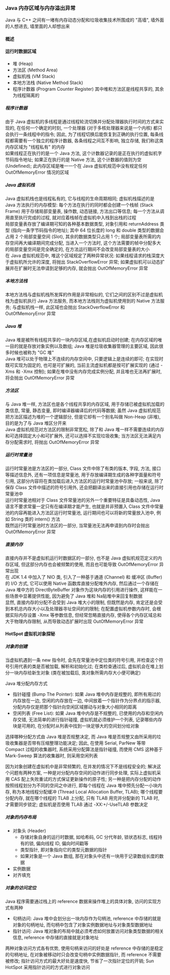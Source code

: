 ### Java 内存区域与内存溢出异常
Java 与 C++ 之间有一堵有内存动态分配和垃圾收集技术所围成的 "高墙", 墙外面的人想进去, 墙里面的人却想出来

#### 概述

#### 运行时数据区域
- 堆 (Heap)
- 方法区 (Method Area)
- 虚拟机栈 (VM Stack)
- 本地方法栈 (Native Method Stack)
- 程序计数器 (Program Counter Register)
其中堆和方法区是线程共享的, 其余为线程隔离的

##### 程序计数器
由于 Java 虚拟机的多线程是通过线程轮流切换并分配处理器执行时间的方式来实现的, 在任何一个确定的时刻, 一个处理器 (对于多核处理器来说是一个内核) 都只会执行一条线程中的指令; 因此, 为了线程切换后能恢复到正确的执行位置, 每条线程都需要有一个独立的程序计数器, 各条线程之间互不影响, 独立存储, 我们称这类内存区域为 "线程私有" 的内存  
如果线程正在执行的是一个 Java 方法, 这个计数器记录的是正在执行的虚拟机字节码指令地址; 如果正在执行的是 Native 方法, 这个计数器的值则为空 (Undefined); 此内存区域是唯一一个在 Java 虚拟机规范中没有规定任何 OutOfMemoryError 情况的区域
##### Java 虚拟机栈
Java 虚拟机栈也是线程私有的, 它与线程的生命周期相同; 虚拟机栈描述的是 Java 方法执行的内存模型: 每个方法在执行的同时都会创建一个栈帧 (Stack Frame) 用于存储局部变量表, 操作数, 动态链接, 方法出口等信息; 每一个方法从调用直至执行完成的过程, 就对应着栈帧在虚拟机中入栈到出栈的过程  
局部变量表存放了编译期可知的各种基本数据类型, 对象引用和 returnAddress 类型 (指向一条字节码指令的地址); 其中 64 位长度的 long 和 double 类型的数据会占用 2 个局部变量空间 (Slot), 其余的数据类型只占用 1 个; 局部变量表所需的内存空间再大编译期间完成分配, 当进入一个方法时, 这个方法需要的帧中分配多大的局部变量空间是完全确定的, 在方法运行期间不会改变局部变量表的大小  
在 Java 虚拟机规范中, 堆这个区域规定了两种异常状况: 如果线程请求的栈深度大于虚拟机所允许的深度, 将抛出 StackOverflowError 异常; 如果虚拟机可以动态扩展并在扩展时无法申请到足够的内存, 就会抛出 OutOfMemoryError 异常
##### 本地方法栈
本地方法栈与虚拟机栈所发挥的作用是非常相似的, 它们之间的区别不过是虚拟机栈为虚拟机执行 Java 方法服务, 而本地方法栈则为虚拟机使用到的 Native 方法服务; 与虚拟机栈一样, 此区域也会抛出 StackOverflowError 和 OutOfMemoryError 异常
##### Java 堆
Java 堆是被所有线程共享的一块内存区域,在虚拟机启动时创建; 在内存区域的唯一目的就是存放对象实例以及数组; Java 堆是垃圾收集器管理的主要区域, 因此很多时候也被称为 "GC 堆"  
Java 堆可以处于物理上不连续的内存空间中, 只要逻辑上是连续的即可; 在实现时既可实现为固定的, 也可是可扩展的, 当前主流虚拟机都是按可扩展实现的 (通过 -Xms 和 -Xmx 控制); 如果在堆中没有内存完成实例分配, 并且堆也无法再扩展时, 将会抛出 OutOfMemoryError 异常
##### 方法区
与 Java 堆一样, 方法区也是各个线程共享的内存区域, 用于存储已被虚拟机加载的类信息, 常量, 静态变量, 即时编译器编译后的代码等数据; 虽然 Java 虚拟机规范把方法区描述为堆的一个逻辑部分, 但是它却有一个别名叫做 Non-Heap (非堆), 目的是为了与 Java 堆区分开来  
Java 虚拟机规范对方法区的限制非常宽松, 除了和 Java 堆一样不需要连续的内存和可选择固定大小和可扩展外, 还可以选择不实现垃圾收集; 当方法区无法满足内存分配需求时, 将抛出 OutOfMemoryError 异常
##### 运行时常量池
运行时常量池是方法区的一部分, Class 文件中除了有类的版本, 字段, 方法, 接口等描述信息外, 还有一项信息是常量池, 用于存放编译期生成的各种字面量和符号引用, 这部分内容将在类加载后进入方法区的运行时常量池中存放; 一般来说, 除了保存 Class 文件中描述的符号引用外, 还会把翻译出来的直接引用也存储在运行时常量池中  
运行时常量池相对于 Class 文件常量池的另外一个重要特征是具备动态性, Java 语言不要求常量一定只有在编译期才能产生, 也就是并非预置入 Class 文件中常量池的内容再能进入方法区运行时常量池, 运行期间也可以将新的常量放入池中, 例如 String 类的 intern() 方法  
既然运行时常量池时方法区的一部分, 当常量池无法再申请到内存时会抛出 OutOfMemoryError 异常
##### 直接内存
直接内存并不是虚拟机运行时数据区的一部分, 也不是 Java 虚拟机规范定义的内存区域, 但这部分内存也会被频繁的使用, 而且也可能导致 OutOfMemoryError 异常出现  
在 JDK 1.4 中加入了 NIO 类, 引入了一种基于通道 (Channel) 和 缓冲区 (Buffer) 的 I/O 方式, 它可以使用 Native 函数库直接分配堆外内存, 然后通过一个存储在 Java 堆中方的 DirectByteBuffer 对象作为这块内存的引用进行操作, 这样能在一些场景中显著提供性能, 因为避免了 Java 堆和 Na贴堆中来回复制数据  
显然, 直接内存的分配不会受到 Java 堆大小的限制, 但既然是内存, 肯定还是会受到本机总内存大小以及处理器寻址空间的的限制; 在配置虚拟机参数内存时, 会根据实际内存设置 -Xmx 等参数信息, 但经常忽略直接内存, 使得各个内存区域总和大于物理内存限制, 从而导致动态扩展时出现 OutOfMemoryError 异常

#### HotSpot 虚拟机对象探秘  
##### 对象的创建
当虚拟机遇到一条 new 指令时, 会先在常量池中定位类的符号引用, 并检查这个符号引用代表的类是否被加载, 解析和初始化过; 在类检查通过后, 虚拟机会在堆上划分一块内存给新生对象 (类在被加载后, 类对象所需内存大小便可确定)  

Java 堆分配内存方式
- 指针碰撞 (Bump The Pointer): 如果 Java 堆中内存是规整的, 即所有用过的内存放在一边, 空闲的内存放在一边, 中间放着一个指针作为分界点的指示器, 分配内存仅是把那个指针向空闲区域挪动与对象大小相同的距离
- 空闲列表 (Free List): 如果 Java 堆中内存是不规整的, 已使用的内存和空闲内存交错, 无法简单的进行指针碰撞, 虚拟机就必须维护一个列表, 记录哪些内存块是可用的, 在分配时从列表中找到一块足够大的空间划分给对象  

选择哪种分配方式由 Java 堆是否规整决定, 而 Java 堆是否规整又由所采用的垃圾收集器是否带有压缩整理功能决定; 因此, 在使用 Serial, ParNew 等带 Compact 过程的收集器时, 系统采用分配算法是指针碰撞, 而使用 CMS 这种基于 Mark-Sweep 算法的收集器时, 则采用空闲列表  

因为对象创建在虚拟机中是非常频繁的, 在并发的情况下不是线程安全的; 解决这个问题有两种方案, 一种是对分配内存空间的动作进行同步处理, 实际上虚拟机采用 CAS 配上失败重试的方式保证更新操作的原子性; 另一种是把内存分配的动作按照线程划分为不同的空间之中进行, 即每个线程在 Java 堆中预先分配一小块内存, 称为本地线程分配缓冲 (Thread Local Allocation Buffer, TLAB); 哪个线程要分配内存, 就在哪个线程的 TLAB 上分配, 只有 TLAB 用完并分配新的 TLAB 时, 才需要同步锁定; 虚拟机是否使用 TLAB 通过 -XX:+/-UseTLAB 参数决定
##### 对象的内存布局
- 对象头 (Header)
  - 存储对象自身的运行时数据, 如哈希码, GC 分代年龄, 锁状态标志, 线程持有的锁, 偏向线程 ID, 偏向时间戳等
  - 类型指针, 即对象指向它的类型元数据的指针
  - 如果对象是一个 Java 数组, 那在对象头中还有一块用于记录数组长度的数据
- 实例数据
- 对齐填充
##### 对象的访问定位
Java 程序需要通过栈上的 reference 数据来操作堆上的具体对象, 访问的实现方式有两种
- 句柄访问: Java 堆中会划分出一块内存作为句柄池, reference 中存储的就是对象的句柄地址, 而句柄中包含了对象实例数据地址与对象类型数据地址
- 指针访问: Java 堆对象的布局中就必须考虑如何放置访问对象类型数据的相关信息, reference 中存储的直接就是对象地址

两种对象访问方式各有优势, 使用句柄来访问的好处是 reference 中存储的是稳定的句柄地址, 在对象被移动时只会改变句柄中实例数据指针, 而 reference 不需要被修改; 指针访问方式的最大好处是速度快, 节省了一次指针定位的开销; Sun HotSpot 采用指针访问的方式进行对象访问 
